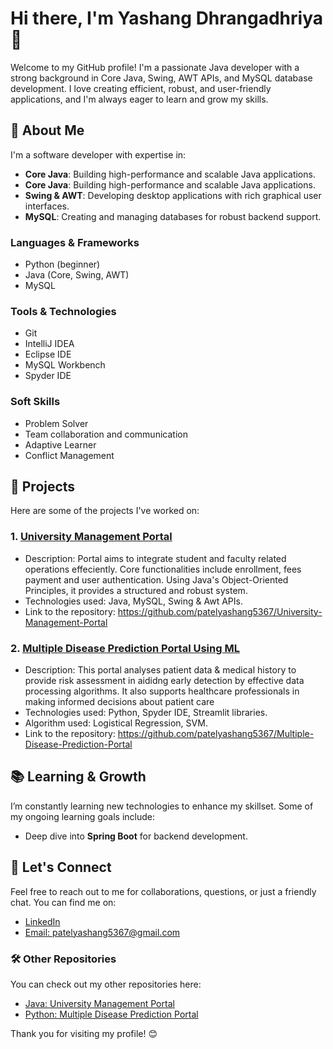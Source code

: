 # Hi there, I'm Yashang Dhrangadhriya 👋

Welcome to my GitHub profile! I'm a passionate Java developer with a strong background in Core Java, Swing, AWT APIs, and MySQL database development. I love creating efficient, robust, and user-friendly applications, and I'm always eager to learn and grow my skills.

## 🚀 About Me

I'm a software developer with expertise in:

- **Core Java**: Building high-performance and scalable Java applications.
- **Core Java**: Building high-performance and scalable Java applications.
- **Swing & AWT**: Developing desktop applications with rich graphical user interfaces.
- **MySQL**: Creating and managing databases for robust backend support.

### Languages & Frameworks
- Python (beginner)
- Java (Core, Swing, AWT)
- MySQL

### Tools & Technologies
- Git
- IntelliJ IDEA
- Eclipse IDE
- MySQL Workbench
- Spyder IDE

### Soft Skills
- Problem Solver
- Team collaboration and communication
- Adaptive Learner
- Conflict Management

## 📂 Projects

Here are some of the projects I've worked on:

### 1. **[University Management Portal](https://github.com/patelyashang5367/University-Management-Portal)**

- Description: Portal aims to integrate student and faculty related operations effeciently. Core functionalities
               include enrollment, fees payment and user authentication. Using Java's Object-Oriented Principles,
               it provides a structured and robust system.
- Technologies used: Java, MySQL, Swing & Awt APIs.
- Link to the repository: https://github.com/patelyashang5367/University-Management-Portal

### 2. **[Multiple Disease Prediction Portal Using ML](https://github.com/patelyashang5367/Multiple-Disease-Prediction-Portal)**

- Description: This portal analyses patient data & medical history to provide risk assessment in aididng early detection
               by effective data processing algorithms. It also supports healthcare professionals in making informed
               decisions about patient care
- Technologies used: Python, Spyder IDE, Streamlit libraries.
- Algorithm used: Logistical Regression, SVM.
- Link to the repository: https://github.com/patelyashang5367/Multiple-Disease-Prediction-Portal

## 📚 Learning & Growth

I’m constantly learning new technologies to enhance my skillset. Some of my ongoing learning goals include:

- Deep dive into **Spring Boot** for backend development.

## 💬 Let's Connect

Feel free to reach out to me for collaborations, questions, or just a friendly chat. You can find me on:

- [LinkedIn](https://www.linkedin.com/in/yashang-dharangadhriya?lipi=urn%3Ali%3Apage%3Ad_flagship3_profile_view_base_contact_details%3BCnXsNLAlSRuy%2FW7%2Fa9YTqg%3D%3D)
- [Email: patelyashang5367@gmail.com](mailto:patelyashang5367@gmail.com)

### 🛠️ Other Repositories

You can check out my other repositories here:

- [Java: University Management Portal](https://github.com/patelyashang5367/University-Management-Portal)
- [Python: Multiple Disease Prediction Portal](https://github.com/patelyashang5367/Multiple-Disease-Prediction-Portal)

Thank you for visiting my profile! 😊

